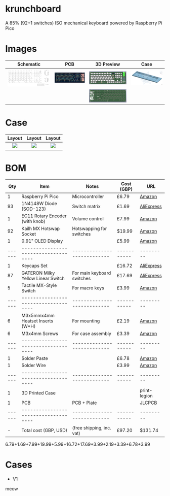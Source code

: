 # krunchboard
A 85% (92+1 switches) ISO mechanical keyboard powered by Raspberry Pi Pico

# Images

| Schematic | PCB | 3D Preview | Case |
|:---------:|:---:|:----:|:----:|
| ![Schematic](https://raw.githubusercontent.com/RadioactivePotato/krunchboard/refs/heads/main/assets/schematic.png) | ![PCB](https://raw.githubusercontent.com/RadioactivePotato/krunchboard/refs/heads/main/assets/pcb.png) | ![3D-Front](https://raw.githubusercontent.com/RadioactivePotato/krunchboard/refs/heads/main/assets/3dfront.png) | ![Baseplate](https://raw.githubusercontent.com/RadioactivePotato/krunchboard/refs/heads/main/assets/cad-v1.png) |
| | | ![3D-Back](https://raw.githubusercontent.com/RadioactivePotato/krunchboard/refs/heads/main/assets/3dback.png) | |

# Case

| Layout | Layout | Layout |
| :----: | :----: | :----: |
| ![](https://raw.githubusercontent.com/RadioactivePotato/krunchboard/refs/heads/main/assets/case/case1.png) | ![](https://raw.githubusercontent.com/RadioactivePotato/krunchboard/refs/heads/main/assets/case/case2.png) | ![](https://raw.githubusercontent.com/RadioactivePotato/krunchboard/refs/heads/main/assets/case/case3.png) |

# BOM
| Qty  | Item                               | Notes                     | Cost (GBP)| URL     |
|------|------------------------------------|---------------------------|-----------|---------|
| 1    | Raspberry Pi Pico                  | Microcontroller           | £6.79     | [Amazon](https://www.amazon.co.uk/dp/B09KVB8LVR) |
| 93   | 1N4148W Diode (SOD-123)            | Switch matrix             | £1.69     | [AliExpress](https://www.aliexpress.com/item/1005009063199018.html) |
| 1    | EC11 Rotary Encoder (with knob)    | Volume control            | £7.99     | [Amazon](https://www.amazon.co.uk/dp/B08728PS6N) |
| 92   | Kailh MX Hotswap Socket            | Hotswapping for switches  | $19.99    | [Amazon](https://www.amazon.co.uk/dp/B0DJKT2Y2F) |
| 1    | 0.91" OLED Display                 |                           | £5.99     | [Amazon](https://www.amazon.co.uk/dp/B07MHGPNVT) |
|------|------------------------------------|---------------------------|-----------|---------|
| 1    | Keycaps Set                        |                           | £16.72    | [AliExpress](https://www.aliexpress.com/item/1005007320960510.html) |
| 87   | GATERON Milky Yellow Linear Switch | For main keyboard switches| £17.69    | [AliExpress](https://www.aliexpress.com/item/1005006425450443.html) |
| 5    | Tactile MX-Style Switch            | For macro keys            | £3.99     | [Amazon](https://www.amazon.co.uk/dp/B0DSJ21RDS) |
|------|------------------------------------|---------------------------|-----------|---------|
| 6    | M3x5mmx4mm Heatset Inserts (W*H)   | For mounting              | £2.19     | [Amazon](https://www.amazon.co.uk/dp/B0D1WVNW3G) |
| 6    | M3x4mm Screws                      | For case assembly         | £3.39     | [Amazon](https://www.amazon.co.uk/dp/B0DRGVKT3R) |
|------|------------------------------------|---------------------------|-----------|---------|
| 1    | Solder Paste                       |                           | £6.78     | [Amazon](https://www.amazon.co.uk/dp/B0DJX4D5BK)
| 1    | Solder Wire                        |                           | £3.99     | [Amazon](https://www.amazon.co.uk/dp/B0B1M3B5L3)
|------|------------------------------------|---------------------------|-----------|---------|
| 1    | 3D Printed Case                    |                           |           | print-legion |
| 1    | PCB                                | PCB + Plate               |           | JLCPCB  |
|------|------------------------------------|---------------------------|-----------|---------|
| -    | Total cost (GBP, USD)              | (free shipping, inc. vat) | £97.20    | $131.74 |

6.79+1.69+7.99+19.99+5.99+16.72+17.69+3.99+2.19+3.39+6.78+3.99

# Cases
- V1

meow
